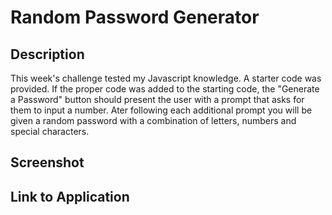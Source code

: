 # Random Password Generator

## Description

This week's challenge tested my Javascript knowledge. A starter code was provided. If the proper code was added to the starting code, the "Generate a Password" button should present the user with a prompt that asks for them to input a number. Ater following each additional prompt you will be given a random password with a combination of letters, numbers and special characters.

## Screenshot

## Link to Application
